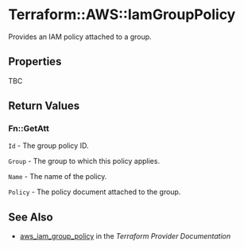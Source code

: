 # Terraform::AWS::IamGroupPolicy

Provides an IAM policy attached to a group.

## Properties

TBC

## Return Values

### Fn::GetAtt

`Id` - The group policy ID.

`Group` - The group to which this policy applies.

`Name` - The name of the policy.

`Policy` - The policy document attached to the group.

## See Also

* [aws_iam_group_policy](https://www.terraform.io/docs/providers/aws/r/iam_group_policy.html) in the _Terraform Provider Documentation_